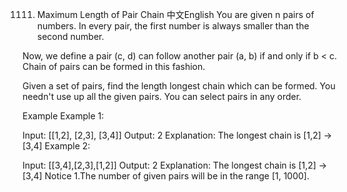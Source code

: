 1111. Maximum Length of Pair Chain
中文English
You are given n pairs of numbers. In every pair, the first number is always smaller than the second number.

Now, we define a pair (c, d) can follow another pair (a, b) if and only if b < c. Chain of pairs can be formed in this fashion.

Given a set of pairs, find the length longest chain which can be formed. You needn't use up all the given pairs. You can select pairs in any order.

Example
Example 1:

Input: [[1,2], [2,3], [3,4]]
Output: 2
Explanation: The longest chain is [1,2] -> [3,4]
Example 2:

Input: [[3,4],[2,3],[1,2]]
Output: 2
Explanation: The longest chain is [1,2] -> [3,4]
Notice
1.The number of given pairs will be in the range [1, 1000].

